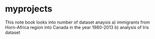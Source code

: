 # myprojects
This note book looks into number of dataset anaysis
a) immigrants from Horn-Africa region into Canada in the year 1980-2013
b) analysis of Iris dataset
